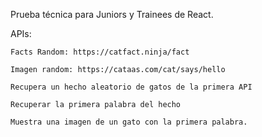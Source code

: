 Prueba técnica para Juniors y Trainees de React.

APIs:

    Facts Random: https://catfact.ninja/fact

    Imagen random: https://cataas.com/cat/says/hello

    Recupera un hecho aleatorio de gatos de la primera API

    Recuperar la primera palabra del hecho

    Muestra una imagen de un gato con la primera palabra.

